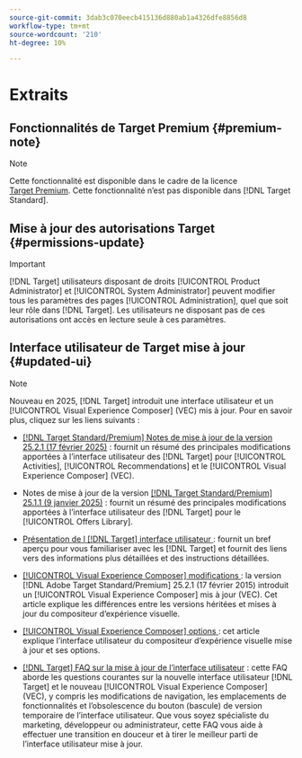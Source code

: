 ```yaml
---
source-git-commit: 3dab3c070eecb415136d880ab1a4326dfe8856d8
workflow-type: tm+mt
source-wordcount: '210'
ht-degree: 10%

---
```

# Extraits

## Fonctionnalités de Target Premium {#premium-note}

>[!NOTE]
>
>Cette fonctionnalité est disponible dans le cadre de la licence [Target Premium](/help/main/c-intro/intro.md#premium). Cette fonctionnalité n’est pas disponible dans [!DNL Target Standard].

## Mise à jour des autorisations Target {#permissions-update}

>[!IMPORTANT]
>
>[!DNL Target] utilisateurs disposant de droits [!UICONTROL Product Administrator] et [!UICONTROL System Administrator] peuvent modifier tous les paramètres des pages [!UICONTROL Administration], quel que soit leur rôle dans [!DNL Target]. Les utilisateurs ne disposant pas de ces autorisations ont accès en lecture seule à ces paramètres.

## Interface utilisateur de Target mise à jour {#updated-ui}

>[!NOTE]
>
>Nouveau en 2025, [!DNL Target] introduit une interface utilisateur et un [!UICONTROL Visual Experience Composer] (VEC) mis à jour. Pour en savoir plus, cliquez sur les liens suivants :
>
>* [[!DNL Target Standard/Premium] Notes de mise à jour de la version 25.2.1 (17 février 2025)](/help/main/r-release-notes/release-notes-for-previous-releases.md#ui-update-2) : fournit un résumé des principales modifications apportées à l’interface utilisateur des [!DNL Target] pour [!UICONTROL Activities], [!UICONTROL Recommendations] et le [!UICONTROL Visual Experience Composer] (VEC).
>
>* Notes de mise à jour de la version [[!DNL Target Standard/Premium] 25.1.1 (9 janvier 2025)](/help/main/r-release-notes/release-notes-for-previous-releases.md#ui-update-1) : fournit un résumé des principales modifications apportées à l’interface utilisateur des [!DNL Target] pour le [!UICONTROL Offers Library].
>
>* [Présentation de l [!DNL Target] interface utilisateur ](/help/main/c-intro/understand-the-target-ui.md) : fournit un bref aperçu pour vous familiariser avec les [!DNL Target] et fournit des liens vers des informations plus détaillées et des instructions détaillées.
>
>* [[!UICONTROL Visual Experience Composer] modifications ](/help/main/c-experiences/c-visual-experience-composer/vec-changes.md) : la version [!DNL Adobe Target Standard/Premium] 25.2.1 (17 février 2015) introduit un [!UICONTROL Visual Experience Composer] mis à jour (VEC). Cet article explique les différences entre les versions héritées et mises à jour du compositeur d’expérience visuelle.
>
>* [[!UICONTROL Visual Experience Composer] options ](/help/main/c-experiences/c-visual-experience-composer/viztarget-options.md) : cet article explique l’interface utilisateur du compositeur d’expérience visuelle mise à jour et ses options.
>
>* [[!DNL Target] FAQ sur la mise à jour de l’interface utilisateur](/help/main/c-intro/updated-ui-faq.md) : cette FAQ aborde les questions courantes sur la nouvelle interface utilisateur [!DNL Target] et le nouveau [!UICONTROL Visual Experience Composer] (VEC), y compris les modifications de navigation, les emplacements de fonctionnalités et l’obsolescence du bouton (bascule) de version temporaire de l’interface utilisateur. Que vous soyez spécialiste du marketing, développeur ou administrateur, cette FAQ vous aide à effectuer une transition en douceur et à tirer le meilleur parti de l’interface utilisateur mise à jour.


